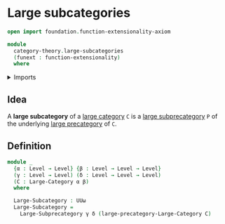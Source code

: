 # Large subcategories

```agda
open import foundation.function-extensionality-axiom

module
  category-theory.large-subcategories
  (funext : function-extensionality)
  where
```

<details><summary>Imports</summary>

```agda
open import category-theory.large-categories funext
open import category-theory.large-subprecategories funext

open import foundation.universe-levels
```

</details>

## Idea

A **large subcategory** of a
[large category](category-theory.large-categories.md) `C` is a
[large subprecategory](category-theory.large-subprecategories.md) `P` of the
underlying [large precategory](category-theory.large-precategories.md) of `C`.

## Definition

```agda
module _
  {α : Level → Level} {β : Level → Level → Level}
  (γ : Level → Level) (δ : Level → Level → Level)
  (C : Large-Category α β)
  where

  Large-Subcategory : UUω
  Large-Subcategory =
    Large-Subprecategory γ δ (large-precategory-Large-Category C)
```
